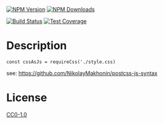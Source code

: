 <!-- Markdown Docs: -->
<!-- https://guides.github.com/features/mastering-markdown/#GitHub-flavored-markdown -->
<!-- https://daringfireball.net/projects/markdown/basics -->
<!-- https://daringfireball.net/projects/markdown/syntax -->

[![NPM Version][npm-image]][npm-url]
[![NPM Downloads][downloads-image]][downloads-url]
<!-- [![Node.js Version][node-version-image]][node-version-url] -->
[![Build Status][travis-image]][travis-url]
[![Test Coverage][coveralls-image]][coveralls-url]

# Description

```
const cssAsJs = requireCss('./style.css)
```

see: https://github.com/NikolayMakhonin/postcss-js-syntax

# License

[CC0-1.0](LICENSE)

[npm-image]: https://img.shields.io/npm/v/@flemist/require-css.svg
[npm-url]: https://npmjs.org/package/@flemist/require-css
[node-version-image]: https://img.shields.io/node/v/@flemist/require-css.svg
[node-version-url]: https://nodejs.org/en/download/
[travis-image]: https://travis-ci.org/NikolayMakhonin/require-css.svg?branch=node-module
[travis-url]: https://travis-ci.org/NikolayMakhonin/require-css?branch=node-module
[coveralls-image]: https://coveralls.io/repos/github/NikolayMakhonin/require-css/badge.svg?branch=node-module
[coveralls-url]: https://coveralls.io/github/NikolayMakhonin/require-css?branch=node-module
[downloads-image]: https://img.shields.io/npm/dm/@flemist/require-css.svg
[downloads-url]: https://npmjs.org/package/@flemist/require-css
[npm-url]: https://npmjs.org/package/@flemist/require-css
